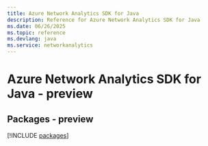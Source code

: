 ```yaml
---
title: Azure Network Analytics SDK for Java
description: Reference for Azure Network Analytics SDK for Java
ms.date: 06/26/2025
ms.topic: reference
ms.devlang: java
ms.service: networkanalytics
---
```

# Azure Network Analytics SDK for Java - preview
## Packages - preview
[!INCLUDE [packages](network-analytics-index.md)]